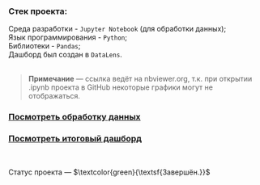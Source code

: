 






<h3>Стек проекта:</h3>

Среда разработки - `Jupyter Notebook` (для обработки данных); <br>
Язык программирования - `Python`; <br>
Библиотеки - `Pandas`; <br>
Дашборд был создан в `DataLens`. <br>
<br>


> __Примечание__ — ссылка ведёт на nbviewer.org, т.к. при открытии .ipynb проекта в GitHub некоторые графики могут не отображаться.

### [Посмотреть обработку данных]()  <br>
### [Посмотреть итоговый дашборд]()
<br>



Статус проекта — $\textcolor{green}{\textsf{Завершён.}}$ 
